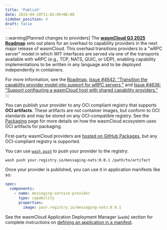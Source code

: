 ```yaml
---
title: 'Publish'
date: 2024-04-10T11:02:05+06:00
sidebar_position: 4
draft: false
---
```


:::warning[Planned changes to providers]
The [**wasmCloud Q3 2025 Roadmap**](https://github.com/orgs/wasmCloud/projects/7) sets out plans for an overhaul to capability providers in the next major release of wasmCloud. This overhaul transitions providers to a "wRPC server" model in which WIT interfaces are served via one of the transports available with wRPC (e.g., TCP, NATS, QUIC, or UDP), enabling capability implementations to be written in any language and to be deployed independently in containers. 

For more information, see the [Roadmap](https://github.com/orgs/wasmCloud/projects/7), [Issue #4642: “Transition the capability provider model into support for wRPC servers,”](https://github.com/wasmCloud/wasmCloud/issues/4642) and [Issue #4636: "Support configuring a wasmCloud host with shared capability providers."](https://github.com/wasmCloud/wasmCloud/issues/4636)
:::

You can publish your provider to any OCI compliant registry that supports **OCI artifacts**. These artifacts are not container images, but conform to OCI standards and may be stored on any OCI-compatible registry. See the [Packaging](/docs/concepts/packaging.mdx) page for more details on how the wasmCloud ecosystem uses OCI artifacts for packaging.

First-party wasmCloud providers are [hosted on GitHub Packages](https://ghcr.io/wasmcloud/wasmcloud), but any OCI-compliant registry is supported. 

You can use [`wash push`](/docs/cli/wash#wash-push) to push your provider to the registry:

```shell
wash push your.registry.io/messaging-nats:0.0.1 /path/to/artifact
```

Once your provider is published, you can use it in application manifests like so:

```yaml
spec:
  components:
    - name: messaging-service-provider
      type: capability
      properties:
        image: your.registry.io/messaging-nats:0.0.1
```

See the wasmCloud Application Deployment Manager (`wadm`) section for complete instructions on [defining an application in a manifest](/docs/ecosystem/wadm/model).
